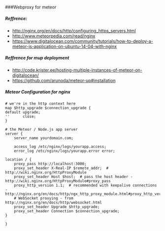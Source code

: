 ###Webproxy for meteor

##### Reffrence:
* http://nginx.org/en/docs/http/configuring_https_servers.html
* http://www.meteorpedia.com/read/nginx
* https://www.digitalocean.com/community/tutorials/how-to-deploy-a-meteor-js-application-on-ubuntu-14-04-with-nginx


##### Reffrence for mup deployment
* http://code.krister.ee/hosting-multiple-instances-of-meteor-on-digitalocean/
* https://github.com/arunoda/meteor-up#installation

##### Meteor Configuration for nginx
```
# we're in the http context here
map $http_upgrade $connection_upgrade {
default upgrade;
''      close;
}

# the Meteor / Node.js app server
server {
    server_name yourdomain.com;

    access_log /etc/nginx/logs/yourapp.access;
    error_log /etc/nginx/logs/yourapp.error error;

location / {
    proxy_pass http://localhost:3000;
    proxy_set_header X-Real-IP $remote_addr;  # http://wiki.nginx.org/HttpProxyModule
    proxy_set_header Host $host;  # pass the host header - http://wiki.nginx.org/HttpProxyModule#proxy_pass
    proxy_http_version 1.1;  # recommended with keepalive connections - http://nginx.org/en/docs/http/ngx_http_proxy_module.html#proxy_http_version
    # WebSocket proxying - from http://nginx.org/en/docs/http/websocket.html
    proxy_set_header Upgrade $http_upgrade;
    proxy_set_header Connection $connection_upgrade;
}

}
```
